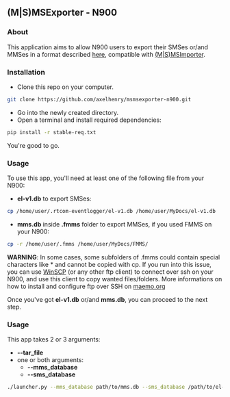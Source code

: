 ## (M|S)MSExporter - N900

### About

This application aims to allow N900 users to export their SMSes or/and MMSes in a format described [here](https://github.com/axelhenry/msmsimporter-archive), compatible with [(M|S)MSImporter](https://github.com/axelhenry/msmsimporter-android).

### Installation

- Clone this repo on your computer.  
```bash
git clone https://github.com/axelhenry/msmsexporter-n900.git
```
- Go into the newly created directory.  
- Open a terminal and install required dependencies:
```bash
pip install -r stable-req.txt
```
You're good to go.

### Usage

To use this app, you'll need at least one of the following file from your N900:
- __el-v1.db__ to export SMSes:   
```bash
cp /home/user/.rtcom-eventlogger/el-v1.db /home/user/MyDocs/el-v1.db
```
- __mms.db__ inside __.fmms__ folder to export MMSes, if you used FMMS on your N900:  
```bash
cp -r /home/user/.fmms /home/user/MyDocs/FMMS/
```
__WARNING__: In some cases, some subfolders of .fmms could contain special characters like * and cannot be copied with cp. If you run into this issue, you can use [WinSCP](https://winscp.net) (or any other ftp client) to connect over ssh on your N900, and use this client to copy wanted files/folders. More informations on how to install and configure ftp over SSH on [maemo.org](https://wiki.maemo.org/SSH)

Once you've got __el-v1.db__ or/and __mms.db__, you can proceed to the next step.

### Usage

This app takes 2 or 3 arguments:
- __--tar_file__
- one or both arguments:
  - __--mms_database__
  - __--sms_database__


```bash
./launcher.py --mms_database path/to/mms.db --sms_database /path/to/el-v1.db --tar_file /path/to/archive.tar
```

